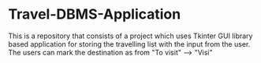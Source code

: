# Travel-DBMS-Application
This is a repository that consists of a project which uses Tkinter GUI library based application for storing the travelling list with the input from the user. The users can mark the destination as from "To visit" --> "Visi"
